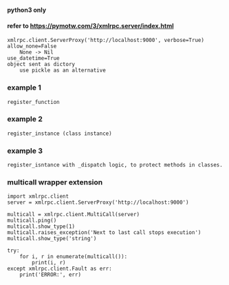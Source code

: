**python3 only**

#### refer to https://pymotw.com/3/xmlrpc.server/index.html

	xmlrpc.client.ServerProxy('http://localhost:9000', verbose=True)
	allow_none=False
		None -> Nil
	use_datetime=True
	object sent as dictory
		use pickle as an alternative

### example 1
	register_function

### example 2
	register_instance (class instance)

### example 3
	register_isntance with _dispatch logic, to protect methods in classes.

### multicall wrapper extension

```
import xmlrpc.client
server = xmlrpc.client.ServerProxy('http://localhost:9000')

multicall = xmlrpc.client.MultiCall(server)
multicall.ping()
multicall.show_type(1)
multicall.raises_exception('Next to last call stops execution')
multicall.show_type('string')

try:
    for i, r in enumerate(multicall()):
        print(i, r)
except xmlrpc.client.Fault as err:
    print('ERROR:', err)
````

